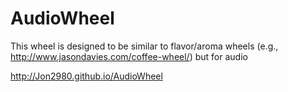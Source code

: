 AudioWheel
==========

This wheel is designed to be similar to flavor/aroma wheels
(e.g., http://www.jasondavies.com/coffee-wheel/)
but for audio

http://Jon2980.github.io/AudioWheel
